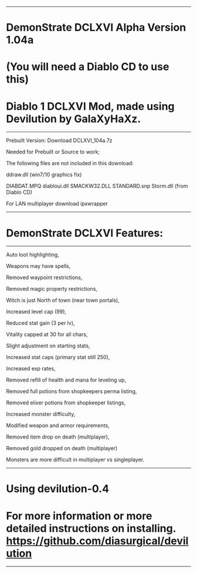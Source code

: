 --------------------------------------------------------------------------------------------------
DemonStrate DCLXVI Alpha Version 1.04a 
=======

(You will need a Diablo CD to use this)
=======

Diablo 1 DCLXVI Mod, made using Devilution by GalaXyHaXz.
=======
--------------------------------------------------------------------------------------------------

Prebuilt Version: Download DCLXVI_104a.7z

Needed for Prebuilt or Source to work; 

The following files are not included in this download: 

ddraw.dll (win7/10 graphics fix) 

DIABDAT.MPQ diabloui.dll SMACKW32.DLL STANDARD.snp Storm.dll (from Diablo CD)

For LAN multiplayer download ipxwrapper

--------------------------------------------------------------------------------------------------
DemonStrate DCLXVI Features: 
=======
--------------------------------------------------------------------------------------------------

Auto loot highlighting,

Weapons may have spells,

Removed waypoint restrictions, 

Removed magic property restrictions, 

Witch is just North of town (near town portals), 

Increased level cap (99), 

Reduced stat gain (3 per lv), 

Vitality capped at 30 for all chars,

Slight adjustment on starting stats,

Increased stat caps (primary stat still 250), 

Increased exp rates, 

Removed refill of health and mana for leveling up,

Removed full potions from shopkeepers perma listing,

Removed elixer potions from shopkeeper listings,

Increased monster difficulty, 

Modified weapon and armor requirements, 

Removed item drop on death (multiplayer),

Removed gold dropped on death (multiplayer)

Monsters are more difficult in multiplayer vs singleplayer.

--------------------------------------------------------------------------------------------------
Using devilution-0.4
=======

For more information or more detailed instructions on installing. https://github.com/diasurgical/devilution
=======
--------------------------------------------------------------------------------------------------